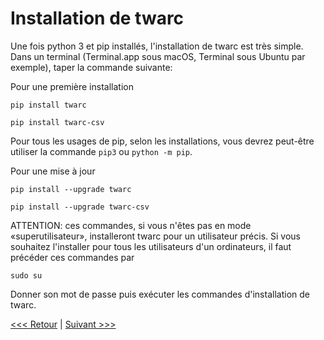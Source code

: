 # Installation de twarc

Une fois python 3 et pip installés, l'installation de twarc  est très simple. Dans un terminal (Terminal.app sous macOS, Terminal sous Ubuntu par exemple), taper la commande suivante: 

Pour une première installation

`pip install twarc`

`pip install twarc-csv`

Pour tous les usages de pip, selon les installations, vous devrez peut-être utiliser la commande `pip3` ou `python -m pip`.

Pour une mise à jour

`pip install --upgrade twarc`

`pip install --upgrade twarc-csv`

ATTENTION: ces commandes, si vous n'êtes pas en mode «superutilisateur», installeront twarc pour un utilisateur précis. Si vous souhaitez l'installer pour tous les utilisateurs d'un ordinateurs, il faut précéder ces commandes par

`sudo su`

Donner son mot de passe puis exécuter les commandes d'installation de twarc.

[<<< Retour](02PreRequis.md) | [Suivant >>>](04CreerAppTwitter.md)
